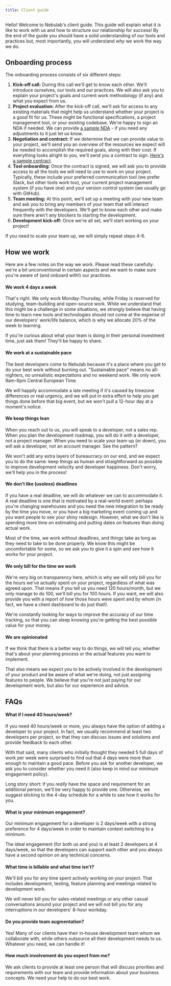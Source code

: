 ```yaml
---
title: Client guide
---
```

Hello! Welcome to Nebulab's client guide. This guide will explain what it is like to work with us
and how to structure our relationship for success! By the end of the guide you should have a solid
understanding of our tools and practices but, most importantly, you will understand _why_ we work 
the way we do.   

## Onboarding process

The onboarding process consists of six different steps:

1. **Kick-off call:** During this call we'll get to know each other. We'll introduce ourselves, our
   tools and our practices. We will also ask you to explain your project's goals and current work
   methodology (if any) and what you expect from us.
2. **Project evaluation:** After the kick-off call, we'll ask for access to any existing materials
   that might help us understand whether your project is a good fit for us. These might be 
   functional specifications, a project management tool, or your existing codebase. We're happy to
   sign an NDA if needed. We can provide
   [a sample NDA](/middleman/uploads/nda-draft.pdf) - if you
   need any adjustments to it just let us know.
3. **Negotiation and contract:** If we determine that we can provide value to your project, we'll
   send you an overview of the resources we expect will be needed to accomplish the required goals,
   along with their cost. If everything looks alright to you, we'll send you a contract to sign.
   [Here's a sample contract](/middleman/uploads/contract-draft.pdf).
4. **Tool onboarding:** Once the contract is signed, we will ask you to provide access to all the
   tools we will need to use to work on your project. Typically, these include your preferred
   communication tool (we prefer Slack, but other tools work too), your current project management 
   system (if you have one) and your version control system (we usually go with GitHub).  
5. **Team meeting:** At this point, we'll set up a meeting with your new team and ask you to bring
   any members of your team that will interact frequently with the developers. We'll get to know
   each other and make sure there aren't any blockers to starting the development. 
6. **Development kick-off:** Once we're all set, we'll start working on your project!

If you need to scale your team up, we will simply repeat steps 4-6.

## How we work

Here are a few notes on the way we work. Please read these carefully: we're a bit unconventional in
certain aspects and we want to make sure you're aware of (and onboard with!) our practices.

#### We work 4 days a week

That's right. We only work Monday-Thursday, while Friday is reserved for studying, team-building 
and open-source work. While we understand that this might be a challenge in some situations, we 
strongly believe that having time to learn new tools and technologies should not come at the 
expense of our developers' work/life balance, which is why we allocate 20% of the week to learning. 

If you're curious about what your team is doing in their personal investment time, just ask them! 
They'll be happy to share.
  
#### We work at a sustainable pace

The best developers come to Nebulab because it's a place where you get to do your best work without 
burning out. "Sustainable pace" means no all-nighters, no unrealistic expectations and no weekend 
work. We only work 9am-6pm Central European Time. 

We will happily accommodate a late meeting if it's caused by timezone differences or real urgency, 
and we will put in extra effort to help you get things done before that big event, but we won't pull 
a 12-hour day at a moment's notice.

#### We keep things lean

When you reach out to us, you will speak to a developer, not a sales rep. When you plan the 
development roadmap, you will do it with a developer, not a project manager. When you need to scale 
your team up (or down), you will ask a developer, not an account manager. See the pattern? 

We won't add any extra layers of bureaucracy on our end, and we expect you to do the same: keep 
things as human and straightforward as possible to improve development velocity and developer 
happiness. Don't worry, we'll help you in the process!

#### We don't like (useless) deadlines

If you have a real deadline, we will do whatever we can to accommodate it. A real deadline is one
that is motivated by a real-world event: perhaps you're changing warehouses and you need the new 
integration to be ready by the time you move, or you have a big marketing event coming up and you 
want people to see your shiny redesign. However, what we don't like is spending more time on 
estimating and putting dates on features than doing actual work. 

Most of the time, we work without deadlines, and things take as long as they need to take to be done 
properly. We know this might be uncomfortable for some, so we ask you to give it a spin and see how 
it works for your project.

#### We only bill for the time we work

We're very big on transparency here, which is why we will only bill you for the hours we've actually 
spent on your project, regardless of what was agreed upon. That means if you tell us you need 120 
hours/month, but we only manage to do 100, we'll bill you for 100 hours. If you want, we will also 
provide you with a report of _how_ those hours were spent and by whom (in fact, we have a client 
dashboard to do just that!). 

We're constantly looking for ways to improve the accuracy of our time tracking, so that you can 
sleep knowing you're getting the best possible value for your money.

#### We are opinionated

If we think that there is a better way to do things, we will tell you, whether that's about your 
planning process or the actual features you want to implement. 

That also means we expect you to be actively involved in the development of your product and be 
aware of what we're doing, not just assigning features to people. We believe that you're not just 
paying for our development work, but also for our experience and advice.

## FAQs

#### What if I need 40 hours/week?

If you need 40 hours/week or more, you always have the option of adding a developer to your project.
In fact, we usually recommend at least two developers per project, so that they can discuss issues 
and solutions and provide feedback to each other.

With that said, many clients who initially thought they needed 5 full days of work per week were 
surprised to find out that 4 days were more than enough to maintain a good pace. Before you ask for 
another developer, we ask you to consider whether you need it (also keep in mind our minimum 
engagement policy).

Long story short: if you _really_ have the space and requirement for an additional person, we'll be 
very happy to provide one. Otherwise, we suggest sticking to the 4-day schedule for a while to see 
how it works for you. 

#### What is your minimum engagement?

Our minimum engagement for a developer is 2 days/week with a strong preference for 4 days/week in
order to maintain context switching to a minimum.

The ideal engagement (for both us and you) is at least 2 developers at 4 days/week, so that the 
developers can support each other and you always have a second opinion on any technical concerns. 

#### What time is billable and what time isn't?

We'll bill you for any time spent actively working on your project. That includes development, 
testing, feature planning and meetings related to development work.

We will never bill you for sales-related meetings or any other casual conversations around your
project and we will not bill you for any interruptions in our developers' 8-hour workday.

#### Do you provide team augmentation?

Yes! Many of our clients have their in-house development team whom we collaborate with, while others
outsource all their development needs to us. Whatever you need, we can handle it!

#### How much involvement do you expect from me?

We ask clients to provide at least one person that will discuss priorities and requirements with our
team and provide information about your business concepts. We need your help to do our best work.
